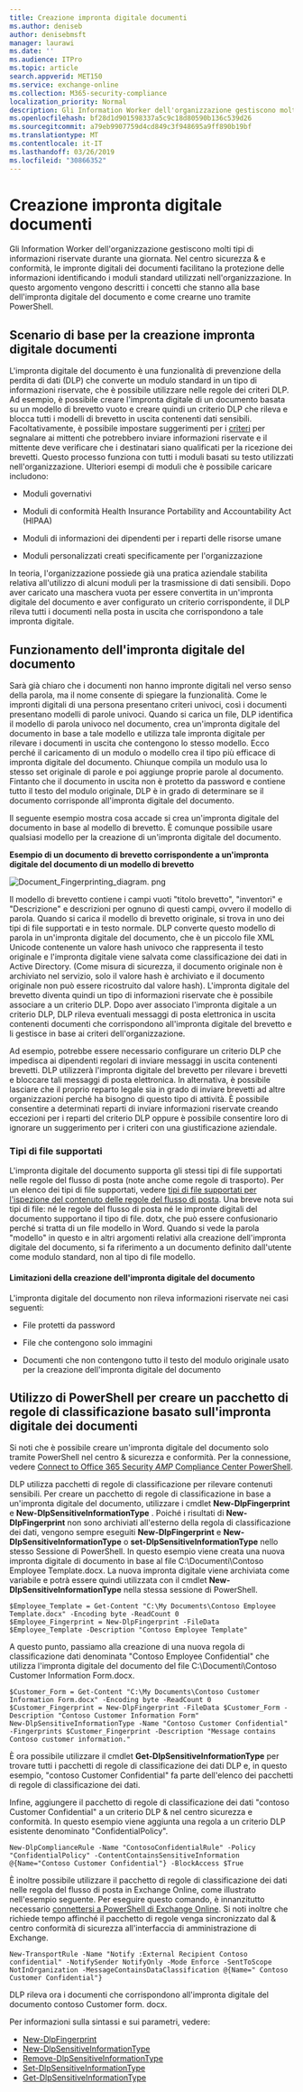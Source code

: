 ```yaml
---
title: Creazione impronta digitale documenti
ms.author: deniseb
author: denisebmsft
manager: laurawi
ms.date: ''
ms.audience: ITPro
ms.topic: article
search.appverid: MET150
ms.service: exchange-online
ms.collection: M365-security-compliance
localization_priority: Normal
description: Gli Information Worker dell'organizzazione gestiscono molti tipi di informazioni riservate durante una giornata. La creazione impronta digitale documenti rende più semplice proteggere le informazioni identificando moduli standard utilizzati all'interno dell'organizzazione. In questo argomento vengono descritti i concetti che stanno alla base dell'impronta digitale del documento e come crearne uno tramite PowerShell.
ms.openlocfilehash: bf28d1d901598337a5c9c18d80590b136c539d26
ms.sourcegitcommit: a79eb9907759d4cd849c3f948695a9ff890b19bf
ms.translationtype: MT
ms.contentlocale: it-IT
ms.lasthandoff: 03/26/2019
ms.locfileid: "30866352"
---
```

# <a name="document-fingerprinting"></a>Creazione impronta digitale documenti

Gli Information Worker dell'organizzazione gestiscono molti tipi di informazioni riservate durante una giornata. Nel centro sicurezza &amp; e conformità, le impronte digitali dei documenti facilitano la protezione delle informazioni identificando i moduli standard utilizzati nell'organizzazione. In questo argomento vengono descritti i concetti che stanno alla base dell'impronta digitale del documento e come crearne uno tramite PowerShell.
  
## <a name="basic-scenario-for-document-fingerprinting"></a>Scenario di base per la creazione impronta digitale documenti

L'impronta digitale del documento è una funzionalità di prevenzione della perdita di dati (DLP) che converte un modulo standard in un tipo di informazioni riservate, che è possibile utilizzare nelle regole dei criteri DLP. Ad esempio, è possibile creare l'impronta digitale di un documento basata su un modello di brevetto vuoto e creare quindi un criterio DLP che rileva e blocca tutti i modelli di brevetto in uscita contenenti dati sensibili. Facoltativamente, è possibile impostare suggerimenti per i [criteri](use-notifications-and-policy-tips.md) per segnalare ai mittenti che potrebbero inviare informazioni riservate e il mittente deve verificare che i destinatari siano qualificati per la ricezione dei brevetti. Questo processo funziona con tutti i moduli basati su testo utilizzati nell'organizzazione. Ulteriori esempi di moduli che è possibile caricare includono: 
  
- Moduli governativi
    
- Moduli di conformità Health Insurance Portability and Accountability Act (HIPAA)
    
- Moduli di informazioni dei dipendenti per i reparti delle risorse umane
    
- Moduli personalizzati creati specificamente per l'organizzazione
    
In teoria, l'organizzazione possiede già una pratica aziendale stabilita relativa all'utilizzo di alcuni moduli per la trasmissione di dati sensibili. Dopo aver caricato una maschera vuota per essere convertita in un'impronta digitale del documento e aver configurato un criterio corrispondente, il DLP rileva tutti i documenti nella posta in uscita che corrispondono a tale impronta digitale.
  
## <a name="how-document-fingerprinting-works"></a>Funzionamento dell'impronta digitale del documento

Sarà già chiaro che i documenti non hanno impronte digitali nel verso senso della parola, ma il nome consente di spiegare la funzionalità. Come le impronti digitali di una persona presentano criteri univoci, così i documenti presentano modelli di parole univoci. Quando si carica un file, DLP identifica il modello di parola univoco nel documento, crea un'impronta digitale del documento in base a tale modello e utilizza tale impronta digitale per rilevare i documenti in uscita che contengono lo stesso modello. Ecco perché il caricamento di un modulo o modello crea il tipo più efficace di impronta digitale del documento. Chiunque compila un modulo usa lo stesso set originale di parole e poi aggiunge proprie parole al documento. Fintanto che il documento in uscita non è protetto da password e contiene tutto il testo del modulo originale, DLP è in grado di determinare se il documento corrisponde all'impronta digitale del documento.
  
Il seguente esempio mostra cosa accade si crea un'impronta digitale del documento in base al modello di brevetto. È comunque possibile usare qualsiasi modello per la creazione di un'impronta digitale del documento.
  
**Esempio di un documento di brevetto corrispondente a un'impronta digitale del documento di un modello di brevetto**

![Document_Fingerprinting_diagram. png](media/Document_Fingerprinting_diagram.png)
  
Il modello di brevetto contiene i campi vuoti "titolo brevetto", "inventori" e "Descrizione" e descrizioni per ognuno di questi campi, ovvero il modello di parola. Quando si carica il modello di brevetto originale, si trova in uno dei tipi di file supportati e in testo normale. DLP converte questo modello di parola in un'impronta digitale del documento, che è un piccolo file XML Unicode contenente un valore hash univoco che rappresenta il testo originale e l'impronta digitale viene salvata come classificazione dei dati in Active Directory. (Come misura di sicurezza, il documento originale non è archiviato nel servizio, solo il valore hash è archiviato e il documento originale non può essere ricostruito dal valore hash). L'impronta digitale del brevetto diventa quindi un tipo di informazioni riservate che è possibile associare a un criterio DLP. Dopo aver associato l'impronta digitale a un criterio DLP, DLP rileva eventuali messaggi di posta elettronica in uscita contenenti documenti che corrispondono all'impronta digitale del brevetto e li gestisce in base ai criteri dell'organizzazione. 

Ad esempio, potrebbe essere necessario configurare un criterio DLP che impedisca ai dipendenti regolari di inviare messaggi in uscita contenenti brevetti. DLP utilizzerà l'impronta digitale del brevetto per rilevare i brevetti e bloccare tali messaggi di posta elettronica. In alternativa, è possibile lasciare che il proprio reparto legale sia in grado di inviare brevetti ad altre organizzazioni perché ha bisogno di questo tipo di attività. È possibile consentire a determinati reparti di inviare informazioni riservate creando eccezioni per i reparti del criterio DLP oppure è possibile consentire loro di ignorare un suggerimento per i criteri con una giustificazione aziendale.
  
### <a name="supported-file-types"></a>Tipi di file supportati

L'impronta digitale del documento supporta gli stessi tipi di file supportati nelle regole del flusso di posta (note anche come regole di trasporto). Per un elenco dei tipi di file supportati, vedere [tipi di file supportati per l'ispezione del contenuto delle regole del flusso di posta](https://docs.microsoft.com/en-us/exchange/security-and-compliance/mail-flow-rules/inspect-message-attachments#supported-file-types-for-mail-flow-rule-content-inspection). Una breve nota sui tipi di file: né le regole del flusso di posta né le impronte digitali del documento supportano il tipo di file. dotx, che può essere confusionario perché si tratta di un file modello in Word. Quando si vede la parola "modello" in questo e in altri argomenti relativi alla creazione dell'impronta digitale del documento, si fa riferimento a un documento definito dall'utente come modulo standard, non al tipo di file modello.
  
#### <a name="limitations-of-document-fingerprinting"></a>Limitazioni della creazione dell'impronta digitale del documento

L'impronta digitale del documento non rileva informazioni riservate nei casi seguenti:
  
- File protetti da password
    
- File che contengono solo immagini
    
- Documenti che non contengono tutto il testo del modulo originale usato per la creazione dell'impronta digitale del documento
    
## <a name="use-powershell-to-create-a-classification-rule-package-based-on-document-fingerprinting"></a>Utilizzo di PowerShell per creare un pacchetto di regole di classificazione basato sull'impronta digitale dei documenti

Si noti che è possibile creare un'impronta digitale del documento solo tramite PowerShell nel centro &amp; sicurezza e conformità. Per la connessione, vedere [Connect to Office 365 Security _AMP_ Compliance Center PowerShell](https://docs.microsoft.com/en-us/powershell/exchange/office-365-scc/connect-to-scc-powershell/connect-to-scc-powershell).

DLP utilizza pacchetti di regole di classificazione per rilevare contenuti sensibili. Per creare un pacchetto di regole di classificazione in base a un'impronta digitale del documento, utilizzare i cmdlet **New-DlpFingerprint** e **New-DlpSensitiveInformationType** . Poiché i risultati di **New-DlpFingerprint** non sono archiviati all'esterno della regola di classificazione dei dati, vengono sempre eseguiti **New-DlpFingerprint** e **New-DlpSensitiveInformationType** o **set-DlpSensitiveInformationType** nello stesso Sessione di PowerShell. In questo esempio viene creata una nuova impronta digitale di documento in base al file C:\Documenti\Contoso Employee Template.docx. La nuova impronta digitale viene archiviata come variabile e potrà essere quindi utilizzata con il cmdlet **New-DlpSensitiveInformationType** nella stessa sessione di PowerShell. 
  
```
$Employee_Template = Get-Content "C:\My Documents\Contoso Employee Template.docx" -Encoding byte -ReadCount 0
$Employee_Fingerprint = New-DlpFingerprint -FileData $Employee_Template -Description "Contoso Employee Template"
```

A questo punto, passiamo alla creazione di una nuova regola di classificazione dati denominata "Contoso Employee Confidential" che utilizza l'impronta digitale del documento del file C:\Documenti\Contoso Customer Information Form.docx.
  
```
$Customer_Form = Get-Content "C:\My Documents\Contoso Customer Information Form.docx" -Encoding byte -ReadCount 0
$Customer_Fingerprint = New-DlpFingerprint -FileData $Customer_Form -Description "Contoso Customer Information Form"
New-DlpSensitiveInformationType -Name "Contoso Customer Confidential" -Fingerprints $Customer_Fingerprint -Description "Message contains Contoso customer information." 
```

È ora possibile utilizzare il cmdlet **Get-DlpSensitiveInformationType** per trovare tutti i pacchetti di regole di classificazione dei dati DLP e, in questo esempio, "contoso Customer Confidential" fa parte dell'elenco dei pacchetti di regole di classificazione dei dati. 
  
Infine, aggiungere il pacchetto di regole di classificazione dei dati "contoso Customer Confidential" a un criterio DLP &amp; nel centro sicurezza e conformità. In questo esempio viene aggiunta una regola a un criterio DLP esistente denominato "ConfidentialPolicy".

```
New-DlpComplianceRule -Name "ContosoConfidentialRule" -Policy "ConfidentialPolicy" -ContentContainsSensitiveInformation @{Name="Contoso Customer Confidential"} -BlockAccess $True
```

È inoltre possibile utilizzare il pacchetto di regole di classificazione dei dati nelle regola del flusso di posta in Exchange Online, come illustrato nell'esempio seguente. Per eseguire questo comando, è innanzitutto necessario [connettersi a PowerShell di Exchange Online](https://docs.microsoft.com/en-us/powershell/exchange/exchange-online/connect-to-exchange-online-powershell/connect-to-exchange-online-powershell). Si noti inoltre che richiede tempo affinché il pacchetto di regole venga sincronizzato dal &amp; centro conformità di sicurezza all'interfaccia di amministrazione di Exchange.
  
```
New-TransportRule -Name "Notify :External Recipient Contoso confidential" -NotifySender NotifyOnly -Mode Enforce -SentToScope NotInOrganization -MessageContainsDataClassification @{Name=" Contoso Customer Confidential"}

```

DLP rileva ora i documenti che corrispondono all'impronta digitale del documento contoso Customer form. docx.
  
Per informazioni sulla sintassi e sui parametri, vedere:

- [New-DlpFingerprint](https://docs.microsoft.com/powershell/module/exchange/policy-and-compliance-dlp/New-DlpFingerprint)
- [New-DlpSensitiveInformationType](https://docs.microsoft.com/powershell/module/exchange/policy-and-compliance-dlp/New-DlpSensitiveInformationType)
- [Remove-DlpSensitiveInformationType](https://docs.microsoft.com/powershell/module/exchange/policy-and-compliance-dlp/Remove-DlpSensitiveInformationType)
- [Set-DlpSensitiveInformationType](https://docs.microsoft.com/powershell/module/exchange/policy-and-compliance-dlp/Set-DlpSensitiveInformationType)
- [Get-DlpSensitiveInformationType](https://docs.microsoft.com/powershell/module/exchange/policy-and-compliance-dlp/Get-DlpSensitiveInformationType)
